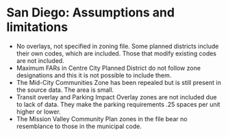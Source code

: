 # San Diego: Assumptions and limitations

- No overlays, not specified in zoning file. Some planned districts include their own codes, which are included. Those that modify existing codes are not included.
- Maximum FARs in Centre City Planned District do not follow zone designations and this it is not possible to include them.
- The Mid-City Communities Zone has been repealed but is still present in the source data. The area is small.
- Transit overlay and Parking Impact Overlay zones are not included due to lack of data. They make the parking requirements .25 spaces per unit higher or lower.
- The Mission Valley Community Plan zones in the file bear no resemblance to those in the municipal code.
